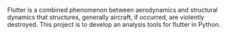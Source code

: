 Flutter is a combined phenomenon between aerodynamics and structural dynamics that structures, generally aircraft, if occurred, are violently destroyed. This project is to develop an analysis tools for flutter in Python.